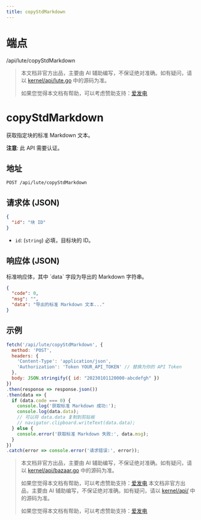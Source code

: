 ```yaml
---
title: copyStdMarkdown
---
```

# 端点

/api/lute/copyStdMarkdown

> 本文档非官方出品，主要由 AI 辅助编写，不保证绝对准确。如有疑问，请以 [kernel/api/lute.go](https://github.com/siyuan-note/siyuan/blob/master/kernel/api/lute.go) 中的源码为准。
> 
> 如果您觉得本文档有帮助，可以考虑赞助支持：[爱发电](https://afdian.com/a/leolee9086?tab=feed)

# copyStdMarkdown

获取指定块的标准 Markdown 文本。

**注意**: 此 API 需要认证。

## 地址

`POST /api/lute/copyStdMarkdown`

## 请求体 (JSON)

```json
{
  "id": "块 ID"
}
```

-   `id`: (`string`) 必填，目标块的 ID。

## 响应体 (JSON)

标准响应体，其中 \`data\` 字段为导出的 Markdown 字符串。

```json
{
  "code": 0,
  "msg": "",
  "data": "导出的标准 Markdown 文本..."
}
```

## 示例

```javascript
fetch('/api/lute/copyStdMarkdown', {
  method: 'POST',
  headers: {
    'Content-Type': 'application/json',
    'Authorization': 'Token YOUR_API_TOKEN' // 替换为你的 API Token
  },
  body: JSON.stringify({ id: "20230101120000-abcdefgh" })
})
.then(response => response.json())
.then(data => {
  if (data.code === 0) {
    console.log('获取标准 Markdown 成功:');
    console.log(data.data);
    // 可以将 data.data 复制到剪贴板
    // navigator.clipboard.writeText(data.data);
  } else {
    console.error('获取标准 Markdown 失败:', data.msg);
  }
})
.catch(error => console.error('请求错误:', error));
```
> 本文档非官方出品，主要由 AI 辅助编写，不保证绝对准确。如有疑问，请以 [kernel/api/bazaar.go](https://github.com/siyuan-note/siyuan/blob/master/kernel/api/bazaar.go) 中的源码为准。
> 
> 如果您觉得本文档有帮助，可以考虑赞助支持：[爱发电](https://afdian.com/a/leolee9086?tab=feed)
> 本文档非官方出品，主要由 AI 辅助编写，不保证绝对准确。如有疑问，请以 [kernel/api/](https://github.com/siyuan-note/siyuan/blob/master/kernel/api/) 中的源码为准。
> 
> 如果您觉得本文档有帮助，可以考虑赞助支持：[爱发电](https://afdian.com/a/leolee9086?tab=feed)

